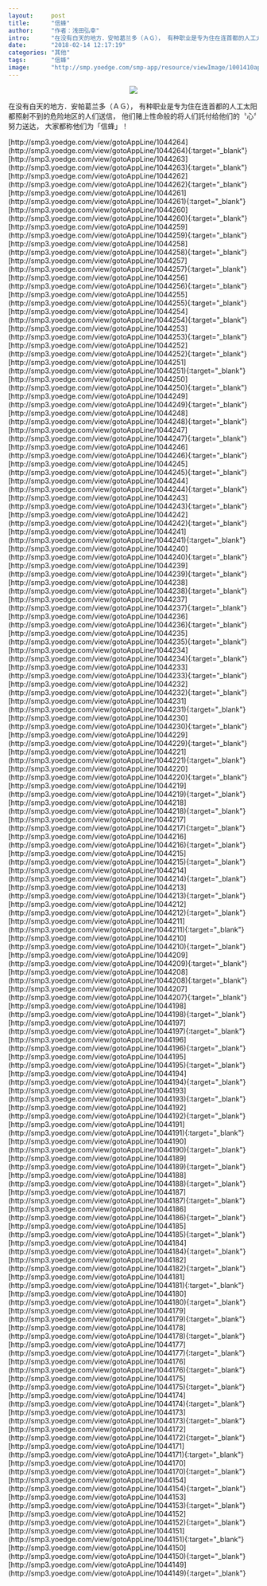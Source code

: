 ```yaml
---
layout:     post
title:      "信蜂"
author:     "作者：浅田弘幸"
intro:      "在没有白天的地方．安帕葛兰多（ＡＧ）， 有种职业是专为住在连首都的人工太阳都照射不到的危险地区的人们送信， 他们赌上性命般的将人们託付给他们的〝心〞努力送达， 大家都称他们为「信蜂」！"
date:       "2018-02-14 12:17:19"
categories: "其他"
tags:       "信蜂"
image:      "http://smp.yoedge.com/smp-app/resource/viewImage/1001410appline.png"
---
```

<div style="text-align: center">
<p><img src="http://smp.yoedge.com/smp-app/resource/viewImage/1001410appline.png"/></p>
</div>
<p class="post-meta">
<span>在没有白天的地方．安帕葛兰多（ＡＧ）， 有种职业是专为住在连首都的人工太阳都照射不到的危险地区的人们送信， 他们赌上性命般的将人们託付给他们的〝心〞努力送达， 大家都称他们为「信蜂」！</span>
</p>
[http://smp3.yoedge.com/view/gotoAppLine/1044264](http://smp3.yoedge.com/view/gotoAppLine/1044264){:target="_blank"}
[http://smp3.yoedge.com/view/gotoAppLine/1044263](http://smp3.yoedge.com/view/gotoAppLine/1044263){:target="_blank"}
[http://smp3.yoedge.com/view/gotoAppLine/1044262](http://smp3.yoedge.com/view/gotoAppLine/1044262){:target="_blank"}
[http://smp3.yoedge.com/view/gotoAppLine/1044261](http://smp3.yoedge.com/view/gotoAppLine/1044261){:target="_blank"}
[http://smp3.yoedge.com/view/gotoAppLine/1044260](http://smp3.yoedge.com/view/gotoAppLine/1044260){:target="_blank"}
[http://smp3.yoedge.com/view/gotoAppLine/1044259](http://smp3.yoedge.com/view/gotoAppLine/1044259){:target="_blank"}
[http://smp3.yoedge.com/view/gotoAppLine/1044258](http://smp3.yoedge.com/view/gotoAppLine/1044258){:target="_blank"}
[http://smp3.yoedge.com/view/gotoAppLine/1044257](http://smp3.yoedge.com/view/gotoAppLine/1044257){:target="_blank"}
[http://smp3.yoedge.com/view/gotoAppLine/1044256](http://smp3.yoedge.com/view/gotoAppLine/1044256){:target="_blank"}
[http://smp3.yoedge.com/view/gotoAppLine/1044255](http://smp3.yoedge.com/view/gotoAppLine/1044255){:target="_blank"}
[http://smp3.yoedge.com/view/gotoAppLine/1044254](http://smp3.yoedge.com/view/gotoAppLine/1044254){:target="_blank"}
[http://smp3.yoedge.com/view/gotoAppLine/1044253](http://smp3.yoedge.com/view/gotoAppLine/1044253){:target="_blank"}
[http://smp3.yoedge.com/view/gotoAppLine/1044252](http://smp3.yoedge.com/view/gotoAppLine/1044252){:target="_blank"}
[http://smp3.yoedge.com/view/gotoAppLine/1044251](http://smp3.yoedge.com/view/gotoAppLine/1044251){:target="_blank"}
[http://smp3.yoedge.com/view/gotoAppLine/1044250](http://smp3.yoedge.com/view/gotoAppLine/1044250){:target="_blank"}
[http://smp3.yoedge.com/view/gotoAppLine/1044249](http://smp3.yoedge.com/view/gotoAppLine/1044249){:target="_blank"}
[http://smp3.yoedge.com/view/gotoAppLine/1044248](http://smp3.yoedge.com/view/gotoAppLine/1044248){:target="_blank"}
[http://smp3.yoedge.com/view/gotoAppLine/1044247](http://smp3.yoedge.com/view/gotoAppLine/1044247){:target="_blank"}
[http://smp3.yoedge.com/view/gotoAppLine/1044246](http://smp3.yoedge.com/view/gotoAppLine/1044246){:target="_blank"}
[http://smp3.yoedge.com/view/gotoAppLine/1044245](http://smp3.yoedge.com/view/gotoAppLine/1044245){:target="_blank"}
[http://smp3.yoedge.com/view/gotoAppLine/1044244](http://smp3.yoedge.com/view/gotoAppLine/1044244){:target="_blank"}
[http://smp3.yoedge.com/view/gotoAppLine/1044243](http://smp3.yoedge.com/view/gotoAppLine/1044243){:target="_blank"}
[http://smp3.yoedge.com/view/gotoAppLine/1044242](http://smp3.yoedge.com/view/gotoAppLine/1044242){:target="_blank"}
[http://smp3.yoedge.com/view/gotoAppLine/1044241](http://smp3.yoedge.com/view/gotoAppLine/1044241){:target="_blank"}
[http://smp3.yoedge.com/view/gotoAppLine/1044240](http://smp3.yoedge.com/view/gotoAppLine/1044240){:target="_blank"}
[http://smp3.yoedge.com/view/gotoAppLine/1044239](http://smp3.yoedge.com/view/gotoAppLine/1044239){:target="_blank"}
[http://smp3.yoedge.com/view/gotoAppLine/1044238](http://smp3.yoedge.com/view/gotoAppLine/1044238){:target="_blank"}
[http://smp3.yoedge.com/view/gotoAppLine/1044237](http://smp3.yoedge.com/view/gotoAppLine/1044237){:target="_blank"}
[http://smp3.yoedge.com/view/gotoAppLine/1044236](http://smp3.yoedge.com/view/gotoAppLine/1044236){:target="_blank"}
[http://smp3.yoedge.com/view/gotoAppLine/1044235](http://smp3.yoedge.com/view/gotoAppLine/1044235){:target="_blank"}
[http://smp3.yoedge.com/view/gotoAppLine/1044234](http://smp3.yoedge.com/view/gotoAppLine/1044234){:target="_blank"}
[http://smp3.yoedge.com/view/gotoAppLine/1044233](http://smp3.yoedge.com/view/gotoAppLine/1044233){:target="_blank"}
[http://smp3.yoedge.com/view/gotoAppLine/1044232](http://smp3.yoedge.com/view/gotoAppLine/1044232){:target="_blank"}
[http://smp3.yoedge.com/view/gotoAppLine/1044231](http://smp3.yoedge.com/view/gotoAppLine/1044231){:target="_blank"}
[http://smp3.yoedge.com/view/gotoAppLine/1044230](http://smp3.yoedge.com/view/gotoAppLine/1044230){:target="_blank"}
[http://smp3.yoedge.com/view/gotoAppLine/1044229](http://smp3.yoedge.com/view/gotoAppLine/1044229){:target="_blank"}
[http://smp3.yoedge.com/view/gotoAppLine/1044221](http://smp3.yoedge.com/view/gotoAppLine/1044221){:target="_blank"}
[http://smp3.yoedge.com/view/gotoAppLine/1044220](http://smp3.yoedge.com/view/gotoAppLine/1044220){:target="_blank"}
[http://smp3.yoedge.com/view/gotoAppLine/1044219](http://smp3.yoedge.com/view/gotoAppLine/1044219){:target="_blank"}
[http://smp3.yoedge.com/view/gotoAppLine/1044218](http://smp3.yoedge.com/view/gotoAppLine/1044218){:target="_blank"}
[http://smp3.yoedge.com/view/gotoAppLine/1044217](http://smp3.yoedge.com/view/gotoAppLine/1044217){:target="_blank"}
[http://smp3.yoedge.com/view/gotoAppLine/1044216](http://smp3.yoedge.com/view/gotoAppLine/1044216){:target="_blank"}
[http://smp3.yoedge.com/view/gotoAppLine/1044215](http://smp3.yoedge.com/view/gotoAppLine/1044215){:target="_blank"}
[http://smp3.yoedge.com/view/gotoAppLine/1044214](http://smp3.yoedge.com/view/gotoAppLine/1044214){:target="_blank"}
[http://smp3.yoedge.com/view/gotoAppLine/1044213](http://smp3.yoedge.com/view/gotoAppLine/1044213){:target="_blank"}
[http://smp3.yoedge.com/view/gotoAppLine/1044212](http://smp3.yoedge.com/view/gotoAppLine/1044212){:target="_blank"}
[http://smp3.yoedge.com/view/gotoAppLine/1044211](http://smp3.yoedge.com/view/gotoAppLine/1044211){:target="_blank"}
[http://smp3.yoedge.com/view/gotoAppLine/1044210](http://smp3.yoedge.com/view/gotoAppLine/1044210){:target="_blank"}
[http://smp3.yoedge.com/view/gotoAppLine/1044209](http://smp3.yoedge.com/view/gotoAppLine/1044209){:target="_blank"}
[http://smp3.yoedge.com/view/gotoAppLine/1044208](http://smp3.yoedge.com/view/gotoAppLine/1044208){:target="_blank"}
[http://smp3.yoedge.com/view/gotoAppLine/1044207](http://smp3.yoedge.com/view/gotoAppLine/1044207){:target="_blank"}
[http://smp3.yoedge.com/view/gotoAppLine/1044198](http://smp3.yoedge.com/view/gotoAppLine/1044198){:target="_blank"}
[http://smp3.yoedge.com/view/gotoAppLine/1044197](http://smp3.yoedge.com/view/gotoAppLine/1044197){:target="_blank"}
[http://smp3.yoedge.com/view/gotoAppLine/1044196](http://smp3.yoedge.com/view/gotoAppLine/1044196){:target="_blank"}
[http://smp3.yoedge.com/view/gotoAppLine/1044195](http://smp3.yoedge.com/view/gotoAppLine/1044195){:target="_blank"}
[http://smp3.yoedge.com/view/gotoAppLine/1044194](http://smp3.yoedge.com/view/gotoAppLine/1044194){:target="_blank"}
[http://smp3.yoedge.com/view/gotoAppLine/1044193](http://smp3.yoedge.com/view/gotoAppLine/1044193){:target="_blank"}
[http://smp3.yoedge.com/view/gotoAppLine/1044192](http://smp3.yoedge.com/view/gotoAppLine/1044192){:target="_blank"}
[http://smp3.yoedge.com/view/gotoAppLine/1044191](http://smp3.yoedge.com/view/gotoAppLine/1044191){:target="_blank"}
[http://smp3.yoedge.com/view/gotoAppLine/1044190](http://smp3.yoedge.com/view/gotoAppLine/1044190){:target="_blank"}
[http://smp3.yoedge.com/view/gotoAppLine/1044189](http://smp3.yoedge.com/view/gotoAppLine/1044189){:target="_blank"}
[http://smp3.yoedge.com/view/gotoAppLine/1044188](http://smp3.yoedge.com/view/gotoAppLine/1044188){:target="_blank"}
[http://smp3.yoedge.com/view/gotoAppLine/1044187](http://smp3.yoedge.com/view/gotoAppLine/1044187){:target="_blank"}
[http://smp3.yoedge.com/view/gotoAppLine/1044186](http://smp3.yoedge.com/view/gotoAppLine/1044186){:target="_blank"}
[http://smp3.yoedge.com/view/gotoAppLine/1044185](http://smp3.yoedge.com/view/gotoAppLine/1044185){:target="_blank"}
[http://smp3.yoedge.com/view/gotoAppLine/1044184](http://smp3.yoedge.com/view/gotoAppLine/1044184){:target="_blank"}
[http://smp3.yoedge.com/view/gotoAppLine/1044182](http://smp3.yoedge.com/view/gotoAppLine/1044182){:target="_blank"}
[http://smp3.yoedge.com/view/gotoAppLine/1044181](http://smp3.yoedge.com/view/gotoAppLine/1044181){:target="_blank"}
[http://smp3.yoedge.com/view/gotoAppLine/1044180](http://smp3.yoedge.com/view/gotoAppLine/1044180){:target="_blank"}
[http://smp3.yoedge.com/view/gotoAppLine/1044179](http://smp3.yoedge.com/view/gotoAppLine/1044179){:target="_blank"}
[http://smp3.yoedge.com/view/gotoAppLine/1044178](http://smp3.yoedge.com/view/gotoAppLine/1044178){:target="_blank"}
[http://smp3.yoedge.com/view/gotoAppLine/1044177](http://smp3.yoedge.com/view/gotoAppLine/1044177){:target="_blank"}
[http://smp3.yoedge.com/view/gotoAppLine/1044176](http://smp3.yoedge.com/view/gotoAppLine/1044176){:target="_blank"}
[http://smp3.yoedge.com/view/gotoAppLine/1044175](http://smp3.yoedge.com/view/gotoAppLine/1044175){:target="_blank"}
[http://smp3.yoedge.com/view/gotoAppLine/1044174](http://smp3.yoedge.com/view/gotoAppLine/1044174){:target="_blank"}
[http://smp3.yoedge.com/view/gotoAppLine/1044173](http://smp3.yoedge.com/view/gotoAppLine/1044173){:target="_blank"}
[http://smp3.yoedge.com/view/gotoAppLine/1044172](http://smp3.yoedge.com/view/gotoAppLine/1044172){:target="_blank"}
[http://smp3.yoedge.com/view/gotoAppLine/1044171](http://smp3.yoedge.com/view/gotoAppLine/1044171){:target="_blank"}
[http://smp3.yoedge.com/view/gotoAppLine/1044170](http://smp3.yoedge.com/view/gotoAppLine/1044170){:target="_blank"}
[http://smp3.yoedge.com/view/gotoAppLine/1044154](http://smp3.yoedge.com/view/gotoAppLine/1044154){:target="_blank"}
[http://smp3.yoedge.com/view/gotoAppLine/1044153](http://smp3.yoedge.com/view/gotoAppLine/1044153){:target="_blank"}
[http://smp3.yoedge.com/view/gotoAppLine/1044152](http://smp3.yoedge.com/view/gotoAppLine/1044152){:target="_blank"}
[http://smp3.yoedge.com/view/gotoAppLine/1044151](http://smp3.yoedge.com/view/gotoAppLine/1044151){:target="_blank"}
[http://smp3.yoedge.com/view/gotoAppLine/1044150](http://smp3.yoedge.com/view/gotoAppLine/1044150){:target="_blank"}
[http://smp3.yoedge.com/view/gotoAppLine/1044149](http://smp3.yoedge.com/view/gotoAppLine/1044149){:target="_blank"}


